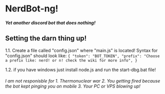 # NerdBot-ng!
##### Yet another discord bot that does nothing!

## Setting the darn thing up!
1.1. Create a file called "config.json" where "main.js" is located!
    Syntax for "config.json" should look like:
 `{
    "token": "BOT_TOKEN",
    "prefix": "Choose a prefix like: nerd! or n! check the wiki for more info",
}`

1.2. if you have windows just install node.js and run the start-dbg.bat file!

###### I am not responisble for 1. Thermonuclear war 2. You getting fired because the bot kept pinging you on mobile 3. Your PC or VPS blowing up!
